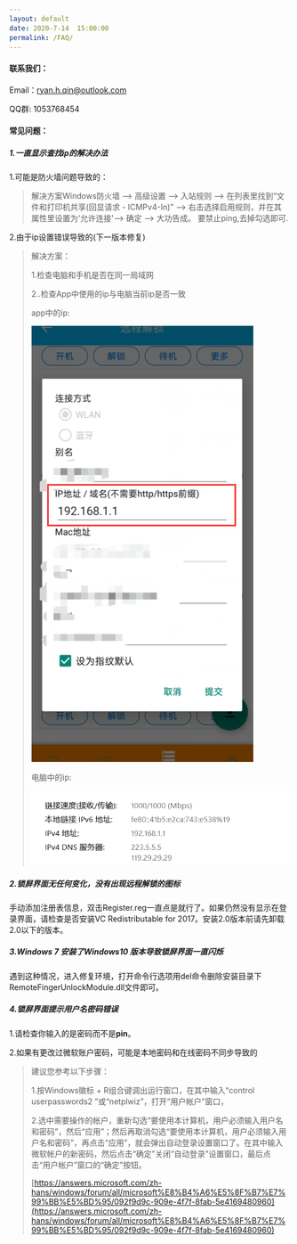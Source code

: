 ```yaml
---
layout: default
date: 2020-7-14  15:00:00
permalink: /FAQ/
---
```




#### 联系我们：

Email：ryan.h.qin@outlook.com

QQ群:      1053768454

#### 常见问题：

##### 1.一直显示查找ip的解决办法

1.可能是防火墙问题导致的：

>  解决方案Windows防火墙 --> 高级设置 --> 入站规则 --> 在列表里找到“文件和打印机共享(回显请求 - ICMPv4-In)” --> 右击选择启用规则，并在其属性里设置为‘允许连接'--> 确定 --> 大功告成。
> 要禁止ping,去掉勾选即可.

2.由于ip设置错误导致的(下一版本修复)

>解决方案：
>
>1.检查电脑和手机是否在同一局域网
>
>2..检查App中使用的ip与电脑当前ip是否一致
>
>app中的ip:
>
>![Appip](assets/img/FAQ/image-20200816170902707.png)
>
>电脑中的ip:
>
>![电脑ip](assets/img/FAQ/image-20200816171118185.png)



##### 2.锁屏界面无任何变化，没有出现远程解锁的图标

手动添加注册表信息，双击Register.reg一直点是就行了。如果仍然没有显示在登录界面，请检查是否安装VC Redistributable for 2017。安装2.0版本前请先卸载2.0以下的版本。

##### 3.Windows 7 安装了Windows10 版本导致锁屏界面一直闪烁

遇到这种情况，进入修复环境，打开命令行选项用del命令删除安装目录下RemoteFingerUnlockModule.dll文件即可。

##### 4.锁屏界面提示用户名密码错误

1.请检查你输入的是密码而不是**pin**。

2.如果有更改过微软账户密码，可能是本地密码和在线密码不同步导致的

> 建议您参考以下步骤：
>
> 1.按Windows徽标 + R组合键调出运行窗口，在其中输入“control userpasswords2 ”或“netplwiz”，打开“用户帐户”窗口，
>
> 2.选中需要操作的帐户，重新勾选“要使用本计算机，用户必须输入用户名和密码”，然后“应用”；然后再取消勾选“要使用本计算机，用户必须输入用户名和密码”，再点击“应用”，就会弹出自动登录设置窗口了。在其中输入微软帐户的新密码，然后点击“确定”关闭“自动登录”设置窗口，最后点击“用户帐户”窗口的“确定”按钮。
>
> [https://answers.microsoft.com/zh-hans/windows/forum/all/microsoft%E8%B4%A6%E5%8F%B7%E7%99%BB%E5%BD%95/092f9d9c-909e-4f7f-8fab-5e4169480960](https://answers.microsoft.com/zh-hans/windows/forum/all/microsoft%E8%B4%A6%E5%8F%B7%E7%99%BB%E5%BD%95/092f9d9c-909e-4f7f-8fab-5e4169480960)